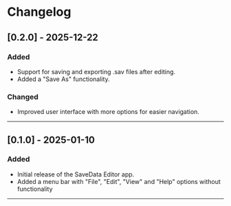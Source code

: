 # Changelog

## [0.2.0] - 2025-12-22
### Added
- Support for saving and exporting .sav files after editing.
- Added a "Save As" functionality.

### Changed
- Improved user interface with more options for easier navigation.

---

## [0.1.0] - 2025-01-10
### Added
- Initial release of the SaveData Editor app.
- Added a menu bar with "File", "Edit", "View" and "Help" options without functionality

---
